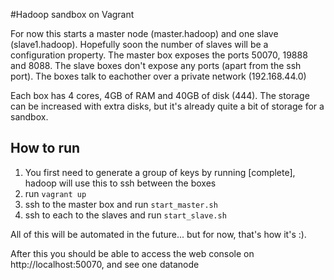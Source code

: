 #Hadoop sandbox on Vagrant

For now this starts a master node (master.hadoop) and one slave (slave1.hadoop). Hopefully soon the number of slaves will be a configuration property. The master box exposes the ports 50070, 19888 and 8088. The slave boxes don't expose any ports (apart from the ssh port). The boxes talk to eachother over a private network (192.168.44.0)

Each box has 4 cores, 4GB of RAM and 40GB of disk (444). The storage can be increased with extra disks, but it's already quite a bit of storage for a sandbox.

## How to run
1. You first need to generate a group of keys by running [complete], hadoop will use this to ssh between the boxes
2. run `vagrant up`
3. ssh to the master box and run `start_master.sh`
4. ssh to each to the slaves and run `start_slave.sh`

All of this will be automated in the future... but for now, that's how it's :).

After this you should be able to access the web console on http://localhost:50070, and see one datanode



